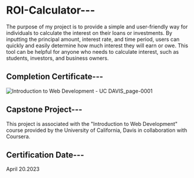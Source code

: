 # ROI-Calculator---
 
 The purpose of my project is to provide a simple and user-friendly way for individuals to calculate the interest on their loans or investments. 
 By inputting the principal amount, interest rate, and time period, users can quickly and easily determine how much interest they will earn or owe. 
 This tool can be helpful for anyone who needs to calculate interest, such as students, investors, and business owners.

 ## Completion Certificate---
 ![Introduction to Web Development - UC DAVIS_page-0001](https://github.com/Sayan-Dutta-1/ROI-Calculator/assets/113238898/204883a8-3ff5-4705-bd19-6482af22b15d)


 ## Capstone Project---
 This project is associated with the "Introduction to Web Development" course provided by  the University of California, Davis in collaboration with Coursera.
 
## Certification Date---
April 20.2023
